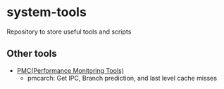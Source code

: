 # system-tools
Repository to store useful tools and scripts


## Other tools

 * [PMC(Performance Monitoring Tools)](https://github.com/brendangregg/pmc-cloud-tools/)
    - pmcarch: Get IPC, Branch prediction, and last level cache misses